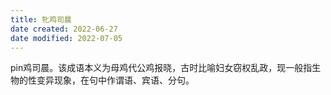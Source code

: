 ```yaml
---
title: 牝鸡司晨
date created: 2022-06-27
date modified: 2022-07-05
---
```


pin鸡司晨。该成语本义为母鸡代公鸡报晓，古时比喻妇女窃权乱政，现一般指生物的性变异现象，在句中作谓语、宾语、分句。
